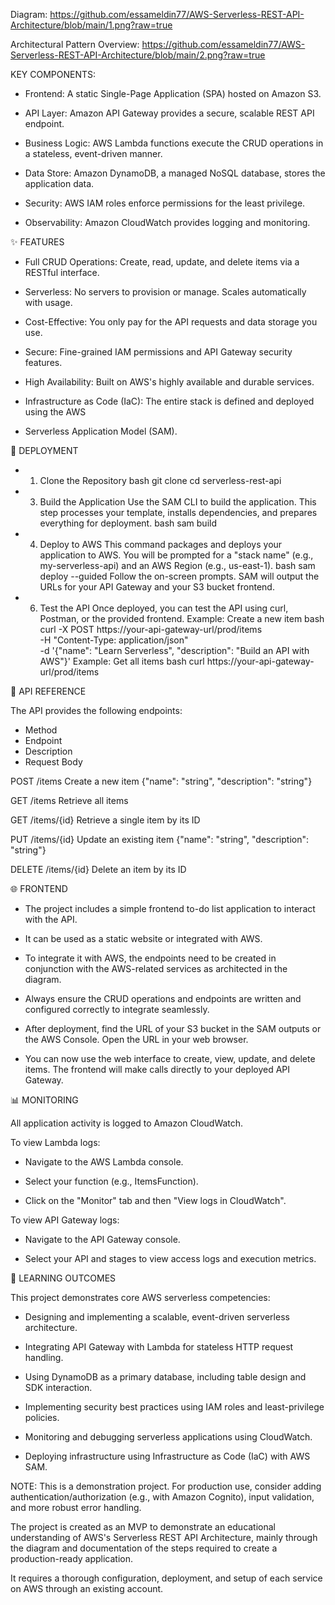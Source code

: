 Diagram:
https://github.com/essameldin77/AWS-Serverless-REST-API-Architecture/blob/main/1.png?raw=true

Architectural Pattern Overview:
https://github.com/essameldin77/AWS-Serverless-REST-API-Architecture/blob/main/2.png?raw=true


KEY COMPONENTS:

* Frontend: A static Single-Page Application (SPA) hosted on Amazon S3.

* API Layer: Amazon API Gateway provides a secure, scalable REST API endpoint.

* Business Logic: AWS Lambda functions execute the CRUD operations in a stateless, event-driven manner.

* Data Store: Amazon DynamoDB, a managed NoSQL database, stores the application data.

* Security: AWS IAM roles enforce permissions for the least privilege.

* Observability: Amazon CloudWatch provides logging and monitoring.

✨ FEATURES

* Full CRUD Operations: Create, read, update, and delete items via a RESTful interface.

* Serverless: No servers to provision or manage. Scales automatically with usage.

* Cost-Effective: You only pay for the API requests and data storage you use.

* Secure: Fine-grained IAM permissions and API Gateway security features.

* High Availability: Built on AWS's highly available and durable services.

* Infrastructure as Code (IaC): The entire stack is defined and deployed using the AWS 

* Serverless Application Model (SAM).

🚀 DEPLOYMENT

* 1. Clone the Repository
bash
git clone <your-repo-url>
cd serverless-rest-api

* 3. Build the Application
Use the SAM CLI to build the application. This step processes your template, installs dependencies, and prepares everything for deployment.
bash
sam build

* 4. Deploy to AWS
This command packages and deploys your application to AWS. You will be prompted for a "stack name" (e.g., my-serverless-api) and an AWS Region (e.g., us-east-1).
bash
sam deploy --guided
Follow the on-screen prompts. SAM will output the URLs for your API Gateway and your S3 bucket frontend.

* 6. Test the API
Once deployed, you can test the API using curl, Postman, or the provided frontend.
Example: Create a new item
bash
curl -X POST https://your-api-gateway-url/prod/items \
  -H "Content-Type: application/json" \
  -d '{"name": "Learn Serverless", "description": "Build an API with AWS"}'
Example: Get all items
bash
curl https://your-api-gateway-url/prod/items

📖 API REFERENCE

The API provides the following endpoints:
* Method
* Endpoint
* Description
* Request Body

POST
/items
Create a new item
{"name": "string", "description": "string"}

GET
/items
Retrieve all items

GET
/items/{id}
Retrieve a single item by its ID

PUT
/items/{id}
Update an existing item
{"name": "string", "description": "string"}

DELETE
/items/{id}
Delete an item by its ID


🌐 FRONTEND

* The project includes a simple frontend to-do list application to interact with the API.
  
* It can be used as a static website or integrated with AWS.

* To integrate it with AWS, the endpoints need to be created in conjunction with the AWS-related services as architected in the diagram.

* Always ensure the CRUD operations and endpoints are written and configured correctly to integrate seamlessly.

* After deployment, find the URL of your S3 bucket in the SAM outputs or the AWS Console.
Open the URL in your web browser.

* You can now use the web interface to create, view, update, and delete items. The frontend will make calls directly to your deployed API Gateway.

📊 MONITORING

All application activity is logged to Amazon CloudWatch.

To view Lambda logs:

* Navigate to the AWS Lambda console.

* Select your function (e.g., ItemsFunction).

* Click on the "Monitor" tab and then "View logs in CloudWatch".

To view API Gateway logs:

* Navigate to the API Gateway console.

* Select your API and stages to view access logs and execution metrics.

🎯 LEARNING OUTCOMES

This project demonstrates core AWS serverless competencies:

* Designing and implementing a scalable, event-driven serverless architecture.

* Integrating API Gateway with Lambda for stateless HTTP request handling.

* Using DynamoDB as a primary database, including table design and SDK interaction.

* Implementing security best practices using IAM roles and least-privilege policies.

* Monitoring and debugging serverless applications using CloudWatch.

* Deploying infrastructure using Infrastructure as Code (IaC) with AWS SAM.

NOTE: This is a demonstration project. For production use, consider adding authentication/authorization (e.g., with Amazon Cognito), input validation, and more robust error handling. 

The project is created as an MVP to demonstrate an educational understanding of AWS's Serverless REST API Architecture, mainly through the diagram and documentation of the steps required to create a production-ready application.

It requires a thorough configuration, deployment, and setup of each service on AWS through an existing account.

